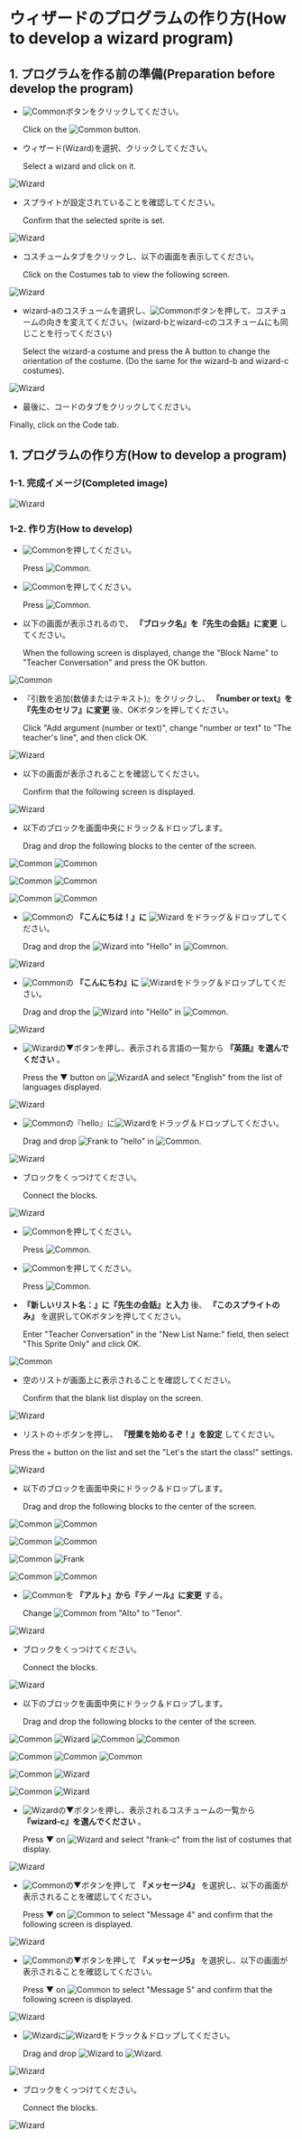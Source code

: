 # ウィザードのプログラムの作り方(How to develop a wizard program)

## 1. プログラムを作る前の準備(Preparation before develop the program)

- ![Common](figure/common/sprite+button.png)ボタンをクリックしてください。

    Click on the ![Common](figure/common/sprite+button.png) button.

- ウィザード(Wizard)を選択、クリックしてください。

    Select a wizard and click on it.

![Wizard](figure/wizard/select_sprite_wizard.png)

- スプライトが設定されていることを確認してください。

    Confirm that the selected sprite is set.

![Wizard](figure/wizard/set_sprite_wizard.png)

- コスチュームタブをクリックし、以下の画面を表示してください。

    Click on the Costumes tab to view the following screen.

![Wizard](figure/wizard/costume_wizard_screen.png)

- wizard-aのコスチュームを選択し、![Common](figure/common/reversal_button.png)ボタンを押して、コスチュームの向きを変えてください。(wizard-bとwizard-cのコスチュームにも同じことを行ってください)

    Select the wizard-a costume and press the A button to change the orientation of the costume. (Do the same for the wizard-b and wizard-c costumes).

![Wizard](figure/wizard/costume_wizard_screen_reversal.png)

- 最後に、コードのタブをクリックしてください。

Finally, click on the Code tab.

## 1. プログラムの作り方(How to develop a program)

### 1-1. 完成イメージ(Completed image)

![Wizard](figure/wizard/wizard_program_completed.png)

### 1-2. 作り方(How to develop)

- ![Common](figure/common/make_block_button.png)を押してください。

    Press ![Common](figure/common/make_block_button.png).

- ![Common](figure/common/building_block_button.png)を押してください。

    Press ![Common](figure/common/building_block_button.png).

- 以下の画面が表示されるので、 **『ブロック名』を『先生の会話』に変更** してください。

    When the following screen is displayed, change the "Block Name" to "Teacher Conversation" and press the OK button.

![Common](figure/common/init_screen.png)

- 『引数を追加(数値またはテキスト)』をクリックし、 **『number or text』を『先生のセリフ』に変更** 後、OKボタンを押してください。

    Click "Add argument (number or text)", change "number or text" to "The teacher's line", and then click OK.

![Wizard](figure/wizard/teacher_line.png)

- 以下の画面が表示されることを確認してください。

    Confirm that the following screen is displayed.

![Wizard](figure/wizard/teacher_talk_definition.png)

- 以下のブロックを画面中央にドラック＆ドロップします。

    Drag and drop the following blocks to the center of the screen.

![Common](figure/common/costume_button.png) ![Common](figure/common/hello.png)

![Common](figure/common/tspeech_button.png) ![Common](figure/common/speech.png)

![Common](figure/common/trans_button.png) ![Common](figure/common/trans.png)

- ![Common](figure/common/hello.png)の **『こんにちは！』に** ![Wizard](figure/wizard/teacher_line_block.png) をドラッグ＆ドロップしてください。

    Drag and drop the ![Wizard](figure/wizard/teacher_line_block.png) into "Hello" in ![Common](figure/common/hello.png).

![Wizard](figure/wizard/wizard_line_say.png)

- ![Common](figure/common/trans.png)の **『こんにちわ』に** ![Wizard](figure/wizard/teacher_line_block.png)をドラッグ＆ドロップしてください。

    Drag and drop the ![Wizard](figure/wizard/teacher_line_block.png) into "Hello" in ![Common](figure/common/trans.png).

![Wizard](figure/wizard/trans_teacher_line.png)

- ![Wizard](figure/wizard/trans_teacher_line_small.png)の▼ボタンを押し、表示される言語の一覧から **『英語』を選んでください** 。

    Press the ▼ button on ![Wizard](figure/wizard/trans_teacher_line_small.png)A and select "English" from the list of languages displayed.

![Wizard](figure/wizard/trans_teacher_line_english.png)

- ![Common](figure/common/speech.png)の『hello』に![Wizard](figure/wizard/trans_teacher_line_english_small.png)をドラッグ＆ドロップしてください。

    Drag and drop ![Frank](figure/frank/set_frank_line_english_small.png) to "hello" in ![Common](figure/common/speech.png).

![Wizard](figure/wizard/speech_connect_trans.png)

- ブロックをくっつけてください。

    Connect the blocks.

![Wizard](figure/wizard/teacher_talk_program.png)

- ![Common](figure/common/variable_button.png)を押してください。

    Press ![Common](figure/common/variable_button.png).

- ![Common](figure/common/list_button.png)を押してください。

    Press ![Common](figure/common/list_button.png).

- **『新しいリスト名：』に『先生の会話』と入力** 後、 **『このスプライトのみ』** を選択してOKボタンを押してください。

    Enter "Teacher Conversation" in the "New List Name:" field, then select "This Sprite Only" and click OK.

![Common](figure/common/make_new_list.png)

- 空のリストが画面上に表示されることを確認してください。

    Confirm that the blank list display on the screen.

![Wizard](figure/wizard/blank_list.png)

- リストの＋ボタンを押し、 **『授業を始めるぞ！』を設定** してください。

Press the + button on the list and set the "Let's the start the class!" settings.

![Wizard](figure/wizard/teacher_conversation_list.png)

- 以下のブロックを画面中央にドラック＆ドロップします。

    Drag and drop the following blocks to the center of the screen.

![Common](figure/common/costume_button.png) ![Common](figure/common/costume_hidden.png)

![Common](figure/common/event_button.png) ![Common](figure/common/flag.png)

![Common](figure/common/variable_button.png) ![Frank](figure/frank/frank_list_hidden.png)

![Common](figure/common/tspeech_button.png) ![Common](figure/common/voice.png)

- ![Common](figure/common/voice.png)を **『アルト』から『テノール』に変更** する。

    Change ![Common](figure/common/voice.png) from "Alto" to "Tenor".

![Wizard](figure/wizard/tenor_voise.png)

- ブロックをくっつけてください。

    Connect the blocks.

![Wizard](figure/wizard/teacher_program1.png)

- 以下のブロックを画面中央にドラック＆ドロップします。

    Drag and drop the following blocks to the center of the screen.

![Common](figure/common/costume_button.png) ![Wizard](figure/wizard/teacher_costume_a.png) ![Common](figure/common/costume_display.png) ![Common](figure/common/costume_hidden.png)

![Common](figure/common/event_button.png) ![Common](figure/common/message.png) ![Common](figure/common/message_rcv.png)

![Common](figure/common/variable_button.png) ![Wizard](figure/wizard/teacher_talk.png)

![Common](figure/common/make_block_button.png) ![Wizard](figure/wizard/teacher_talk_block.png)

- ![Wizard](figure/wizard/teacher_costume_a.png)の▼ボタンを押し、表示されるコスチュームの一覧から **『wizard-c』を選んでください** 。

    Press ▼ on ![Wizard](figure/wizard/teacher_costume_a.png) and select "frank-c" from the list of costumes that display.

![Wizard](figure/wizard/teacher_costume_c.png)

- ![Common](figure/common/message_rcv.png)の▼ボタンを押して **『メッセージ4』** を選択し、以下の画面が表示されることを確認してください。

    Press ▼ on ![Common](figure/common/message_rcv.png) to select "Message 4" and confirm that the following screen is displayed.

![Wizard](figure/wizard/message4.png)

- ![Common](figure/common/message.png)の▼ボタンを押して **『メッセージ5』** を選択し、以下の画面が表示されることを確認してください。

    Press ▼ on ![Common](figure/common/message.png) to select "Message 5" and confirm that the following screen is displayed.

![Wizard](figure/wizard/message5.png)

- ![Wizard](figure/wizard/teacher_talk_block.png)に![Wizard](figure/wizard/teacher_talk.png)をドラック＆ドロップしてください。

    Drag and drop ![Wizard](figure/wizard/teacher_talk.png) to ![Wizard](figure/wizard/teacher_talk_block.png).

![Wizard](figure/wizard/teacher_conversation1.png)

- ブロックをくっつけてください。

    Connect the blocks.

![Wizard](figure/wizard/teacher_program2.png)
